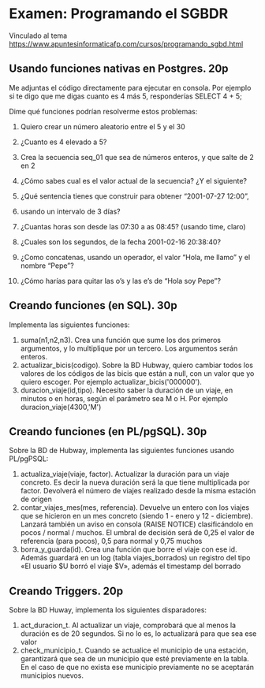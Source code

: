 # Examen: Programando el SGBDR
Vinculado al tema https://www.apuntesinformaticafp.com/cursos/programando_sgbd.html

## Usando funciones nativas en Postgres. 20p
Me adjuntas el código directamente para ejecutar en consola. Por ejemplo si te digo que me digas cuanto es 4 más 5, responderías SELECT 4 + 5;

Dime qué funciones podrían resolverme estos problemas:

1. Quiero crear un número aleatorio entre el 5 y el 30

2. ¿Cuanto es 4 elevado a 5?

3. Crea la secuencia seq_01 que sea de números enteros, y que salte de 2 en 2
4. ¿Cómo sabes cual es el valor actual de la secuencia? ¿Y el siguiente?
5. ¿Qué sentencia tienes que construir para obtener “2001-07-27 12:00”,
6. usando un intervalo de 3 días?
7. ¿Cuantas horas son desde las 07:30 a as 08:45? (usando time, claro)
8. ¿Cuales son los segundos, de la fecha 2001-02-16 20:38:40?
9. ¿Como concatenas, usando un operador, el valor “Hola, me llamo” y el nombre “Pepe”?
10. ¿Cómo harías para quitar las o’s y las e’s de “Hola soy Pepe”?

## Creando funciones (en SQL). 30p
Implementa las siguientes funciones:

1. suma(n1,n2,n3). Crea una función que sume los dos primeros argumentos, y lo multiplique por un tercero. Los argumentos serán enteros.
2. actualizar_bicis(codigo). Sobre la BD Hubway, quiero cambiar todos los valores de los códigos de las bicis que están a null, con un valor que yo quiero escoger. Por ejemplo actualizar_bicis('000000').
3. duracion_viaje(id,tipo). Necesito saber la duración de un viaje, en minutos o en horas, según el parámetro sea M o H. Por ejemplo duracion_viaje(4300,'M')
   

## Creando funciones (en PL/pgSQL). 30p
Sobre la BD de Hubway, implementa las siguientes funciones usando PL/pgPSQL:

1. actualiza_viaje(viaje, factor). Actualizar la duración para un viaje concreto. Es decir la nueva duración será la que tiene multiplicada por factor. Devolverá el número de viajes realizado desde la misma estación de origen
2. contar_viajes_mes(mes, referencia). Devuelve un entero con los viajes que se hicieron en un mes concreto (siendo 1 - enero y 12 - diciembre). Lanzará también un aviso en consola (RAISE NOTICE) clasificándolo en pocos / normal / muchos. El umbral de decisión será de 0,25 el valor de referencia (para pocos), 0,5 para normal y 0,75 muchos
3. borra_y_guarda(id). Crea una función que borre el viaje con ese id. Además guardará en un log (tabla viajes_borrados) un registro del tipo «El usuario $U borró el viaje $V», además el timestamp del borrado


## Creando Triggers. 20p
Sobre la BD Huway, implementa los siguientes disparadores:

1. act_duracion_t. Al actualizar un viaje, comprobará que al menos la duración es de 20 segundos. Si no lo es, lo actualizará para que sea ese valor
2. check_municipio_t. Cuando se actualice el municipio de una estación, garantizará que sea de un municipio que esté previamente en la tabla. En el caso de que no exista ese municipio previamente no se aceptarán municipios nuevos.